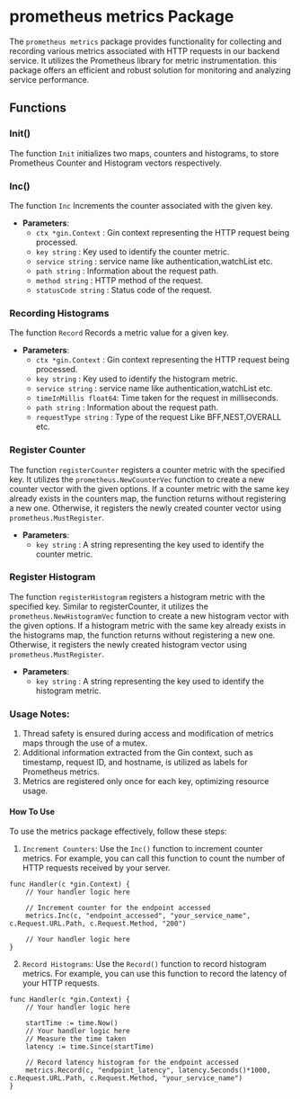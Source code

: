 # prometheus metrics Package

The `prometheus metrics` package provides functionality for collecting and recording various metrics associated with HTTP requests in our backend service. It utilizes the Prometheus library for metric instrumentation. this package offers an efficient and robust solution for monitoring and analyzing service performance.

## Functions

### Init()

The function `Init` initializes two maps, counters and histograms, to store Prometheus Counter and Histogram vectors respectively.

### Inc()

The function `Inc` Increments the counter associated with the given key.

- **Parameters**:
  - `ctx *gin.Context` : Gin context representing the HTTP request being processed.
  - `key string` : Key used to identify the counter metric.
  - `service string` : service name like authentication,watchList etc.
  - `path string` : Information about the request path.
  - `method string` : HTTP method of the request.
  - `statusCode string` : Status code of the request.

### Recording Histograms

The function `Record` Records a metric value for a given key.

- **Parameters**:
  - `ctx *gin.Context` : Gin context representing the HTTP request being processed.
  - `key string` : Key used to identify the histogram metric.
  - `service string` : service name like authentication,watchList etc.
  - `timeInMillis float64`: Time taken for the request in milliseconds.
  - `path string` : Information about the request path.
  - `requestType string` :  Type of the request Like BFF,NEST,OVERALL etc.

### Register Counter

The function `registerCounter` registers a counter metric with the specified key. It utilizes the `prometheus.NewCounterVec` function to create a new counter vector with the given options. If a counter metric with the same key already exists in the counters map, the function returns without registering a new one. Otherwise, it registers the newly created counter vector using `prometheus.MustRegister`.

- **Parameters**:
  - `key string` : A string representing the key used to identify the counter metric.

### Register Histogram

The function `registerHistogram` registers a histogram metric with the specified key. Similar to registerCounter, it utilizes the `prometheus.NewHistogramVec` function to create a new histogram vector with the given options. If a histogram metric with the same key already exists in the histograms map, the function returns without registering a new one. Otherwise, it registers the newly created histogram vector using `prometheus.MustRegister`.

- **Parameters**:
  - `key string` : A string representing the key used to identify the histogram metric.

### Usage Notes:
1) Thread safety is ensured during access and modification of metrics maps through the use of a mutex.
2) Additional information extracted from the Gin context, such as timestamp, request ID, and hostname, is utilized as labels for Prometheus metrics.
3) Metrics are registered only once for each key, optimizing resource usage.

#### How To Use

To use the metrics package effectively, follow these steps:

1) `Increment Counters`: Use the `Inc()` function to increment counter metrics. For example, you can call this function to count the number of HTTP requests received by your server.

```
func Handler(c *gin.Context) {
    // Your handler logic here
    
    // Increment counter for the endpoint accessed
    metrics.Inc(c, "endpoint_accessed", "your_service_name", c.Request.URL.Path, c.Request.Method, "200")
    
    // Your handler logic here
}
```

2) `Record Histograms`: Use the `Record()` function to record histogram metrics. For example, you can use this function to record the latency of your HTTP requests.

```
func Handler(c *gin.Context) {
    // Your handler logic here
    
    startTime := time.Now()
    // Your handler logic here
    // Measure the time taken
    latency := time.Since(startTime)
    
    // Record latency histogram for the endpoint accessed
    metrics.Record(c, "endpoint_latency", latency.Seconds()*1000, c.Request.URL.Path, c.Request.Method, "your_service_name")
}
```

 